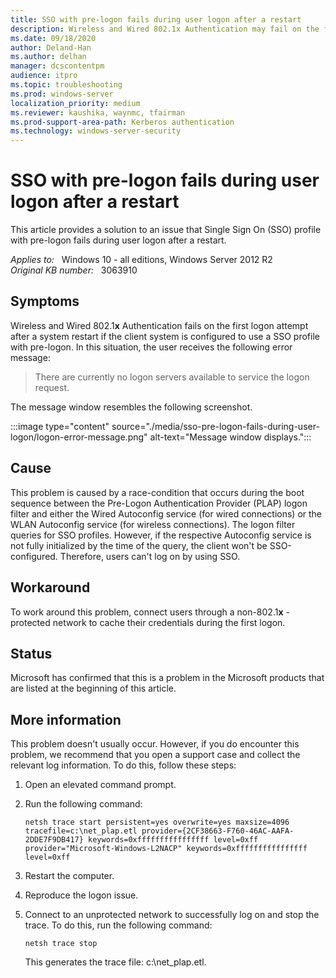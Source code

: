 ```yaml
---
title: SSO with pre-logon fails during user logon after a restart
description: Wireless and Wired 802.1x Authentication may fail on the first logon after a restart if the client system is configured to use a Single Sign On (SSO) profile with pre-logon.
ms.date: 09/18/2020
author: Deland-Han 
ms.author: delhan
manager: dcscontentpm
audience: itpro
ms.topic: troubleshooting
ms.prod: windows-server
localization_priority: medium
ms.reviewer: kaushika, waynmc, tfairman
ms.prod-support-area-path: Kerberos authentication
ms.technology: windows-server-security
---
```

# SSO with pre-logon fails during user logon after a restart

This article provides a solution to an issue that Single Sign On (SSO) profile with pre-logon fails during user logon after a restart.

_Applies to:_ &nbsp; Windows 10 - all editions, Windows Server 2012 R2  
_Original KB number:_ &nbsp; 3063910

## Symptoms

Wireless and Wired 802.1**x** Authentication fails on the first logon attempt after a system restart if the client system is configured to use a SSO profile with pre-logon. In this situation, the user receives the following error message:

> There are currently no logon servers available to service the logon request.

The message window resembles the following screenshot.

:::image type="content" source="./media/sso-pre-logon-fails-during-user-logon/logon-error-message.png" alt-text="Message window displays.":::

## Cause

This problem is caused by a race-condition that occurs during the boot sequence between the Pre-Logon Authentication Provider (PLAP) logon filter and either the Wired Autoconfig service (for wired connections) or the WLAN Autoconfig service (for wireless connections). The logon filter queries for SSO profiles. However, if the respective Autoconfig service is not fully initialized by the time of the query, the client won't be SSO-configured. Therefore, users can't log on by using SSO.

## Workaround

To work around this problem, connect users through a non-802.1**x** -protected network to cache their credentials during the first logon.

## Status

Microsoft has confirmed that this is a problem in the Microsoft products that are listed at the beginning of this article.

## More information

This problem doesn't usually occur. However, if you do encounter this problem, we recommend that you open a support case and collect the relevant log information. To do this, follow these steps:

1. Open an elevated command prompt.
2. Run the following command:

    ```console
    netsh trace start persistent=yes overwrite=yes maxsize=4096 tracefile=c:\net_plap.etl provider={2CF38663-F760-46AC-AAFA-2DDE7F9DB417} keywords=0xffffffffffffffff level=0xff provider="Microsoft-Windows-L2NACP" keywords=0xffffffffffffffff level=0xff
    ```  

3. Restart the computer.
4. Reproduce the logon issue.
5. Connect to an unprotected network to successfully log on and stop the trace. To do this, run the following command:

    ```console
    netsh trace stop
    ```  

    This generates the trace file: c:\net_plap.etl.
